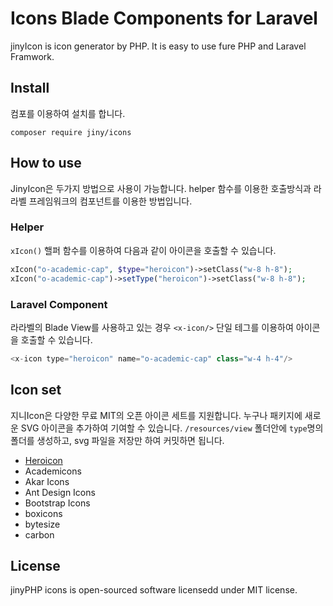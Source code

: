 # Icons Blade Components for Laravel
jinyIcon is icon generator by PHP. It is easy to use fure PHP and Laravel Framwork.

## Install
컴포를 이용하여 설치를 합니다.
```
composer require jiny/icons
```

## How to use
JinyIcon은 두가지 방법으로 사용이 가능합니다. helper 함수를 이용한 호출방식과 라라벨 프레임워크의 컴포넌트를 이용한 방법입니다.

### Helper 
`xIcon()` 핼퍼 함수를 이용하여 다음과 같이 아이콘을 호출할 수 있습니다.
```php
xIcon("o-academic-cap", $type="heroicon")->setClass("w-8 h-8");
xIcon("o-academic-cap")->setType("heroicon")->setClass("w-8 h-8");
```

### Laravel Component
라라벨의 Blade View를 사용하고 있는 경우 `<x-icon/>` 단일 테그를 이용하여 아이콘을 호출할 수 있습니다.

```php
<x-icon type="heroicon" name="o-academic-cap" class="w-4 h-4"/>
```

## Icon set
지니Icon은 다양한 무료 MIT의 오픈 아이콘 세트를 지원합니다. 누구나 패키지에 새로운 SVG 아이콘을 추가하여
기여할 수 있습니다. `/resources/view` 폴더안에 `type`명의 폴더를 생성하고, svg 파일을 저장만 하여 커밋하면 됩니다.

* [Heroicon](https://heroicons.com/)
* Academicons
* Akar Icons
* Ant Design Icons
* Bootstrap Icons
* boxicons
* bytesize
* carbon


## License
jinyPHP icons is open-sourced software licensedd under MIT license.
